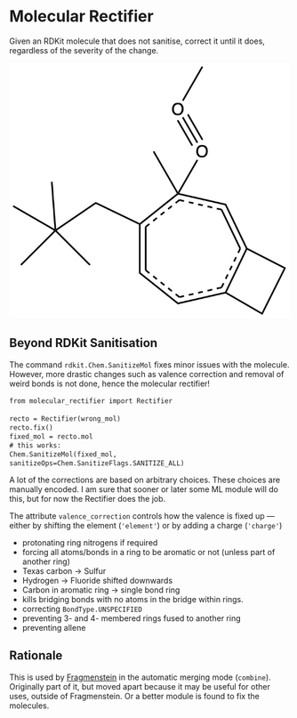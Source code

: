 # Molecular Rectifier
Given an RDKit molecule that does not sanitise, correct it until it does, regardless of the severity of the change.

![horror](horror.png)

## Beyond RDKit Sanitisation

The command `rdkit.Chem.SanitizeMol` fixes minor issues with the molecule.
However, more drastic changes such as valence correction and removal of weird bonds is not done,
hence the molecular rectifier!

    from molecular_rectifier import Rectifier
    
    recto = Rectifier(wrong_mol)
    recto.fix()
    fixed_mol = recto.mol
    # this works:
    Chem.SanitizeMol(fixed_mol, sanitizeOps=Chem.SanitizeFlags.SANITIZE_ALL)

A lot of the corrections are based on arbitrary choices. These choices are manually encoded.
I am sure that sooner or later some ML module will do this, but for now the Rectifier does the job.

The attribute `valence_correction` controls how the valence is fixed up
—either by shifting the element (`'element'`) or by adding a charge (`'charge'`)

* protonating ring nitrogens if required
* forcing all atoms/bonds in a ring to be aromatic or not (unless part of another ring)
* Texas carbon -> Sulfur
* Hydrogen -> Fluoride shifted downwards
* Carbon in aromatic ring -> single bond ring
* kills bridging bonds with no atoms in the bridge within rings.
* correcting `BondType.UNSPECIFIED`
* preventing 3- and 4- membered rings fused to another ring
* preventing allene

## Rationale

This is used by [Fragmenstein](https://github.com/matteoferla/Fragmenstein) in the automatic merging mode (`combine`).
Originally part of it, but moved apart because it may be useful for other uses, outside of Fragmenstein.
Or a better module is found to fix the molecules.